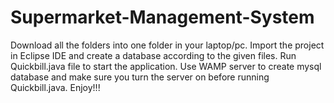 # Supermarket-Management-System
Download all the folders into one folder in your laptop/pc. Import the project in Eclipse IDE and create a database according to the given files. Run Quickbill.java file to start the application. Use WAMP server to create mysql database and make sure you turn the server on before running Quickbill.java.
Enjoy!!!
